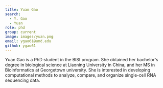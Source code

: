 ```yaml
---
title: Yuan Gao
search:
  - Y. Gao
  - Yuan
role: phd
group: current
image: images/yuan.png
email: ygao61@umd.edu
github: ygao61
---
```


Yuan Gao is a PhD student in the BISI program. She obtained her bachelor's degree in biological science at Liaoning University in China, 
and her MS in Bioinformatics at Georgetown university. She is interested in developing computational methods to analyze, compare, 
and organize single-cell RNA sequencing data. 
